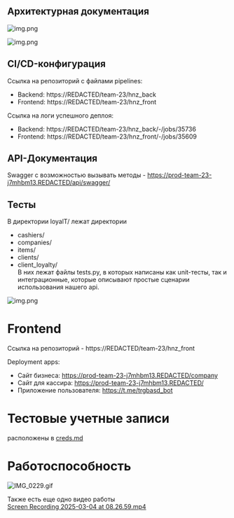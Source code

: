 ## Архитектурная документация

![img.png](media/services-c4.png)

![img.png](media/drawsql.png)

## CI/CD-конфигурация

Ссылка на репозиторий с файлами pipelines:
- Backend: https://REDACTED/team-23/hnz_back 
- Frontend: https://REDACTED/team-23/hnz_front

Ссылка на логи успешного деплоя:
- Backend: https://REDACTED/team-23/hnz_back/-/jobs/35736
- Frontend: https://REDACTED/team-23/hnz_front/-/jobs/35609

## API-Документация

Swagger с возможностью вызывать методы - https://prod-team-23-j7mhbm13.REDACTED/api/swagger/

## Тесты

В директории loyalT/ лежат директории 
- cashiers/ 
- companies/ 
- items/
- clients/
- client_loyalty/ \
В них лежат файлы tests.py, в которых написаны как unit-тесты, так и интеграционные, которые описывают простые сценарии использования нашего api.

![img.png](media/coverage.png)


# Frontend

Ссылка на репозиторий - https://REDACTED/team-23/hnz_front

Deployment apps:
- Сайт бизнеса: https://prod-team-23-j7mhbm13.REDACTED/company
- Сайт для кассира: https://prod-team-23-j7mhbm13.REDACTED/
- Приложение пользователя: https://t.me/trgbasd_bot


# Тестовые учетные записи

расположены в [creds.md](creds.md)

# Работоспособность

![IMG_0229.gif](media/IMG_0229.gif)

Также есть еще одно видео работы \
[Screen Recording 2025-03-04 at 08.26.59.mp4](media/Screen%20Recording%202025-03-04%20at%2008.26.59.mp4)